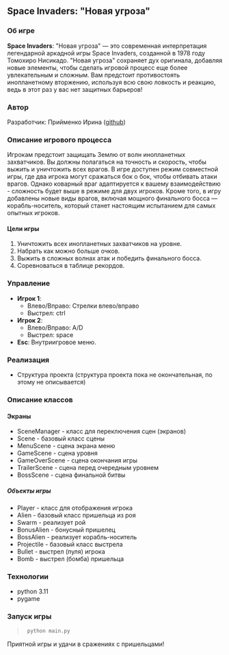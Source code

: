 ## Space Invaders: "Новая угроза"

### Об игре

**Space Invaders**: "Новая угроза" — это современная интерпретация легендарной аркадной игры Space Invaders, созданной в
1978 году Томохиро Нисикадо. "Новая угроза" сохраняет дух оригинала, добавляя новые элементы, чтобы сделать игровой
процесс еще более увлекательным и сложным. Вам предстоит противостоять инопланетному вторжению, используя всю свою
ловкость и реакцию, ведь в этот раз у вас нет защитных барьеров!

### Автор

Разработчик: Прийменко Ирина ([github](https://github.com/Tulishka))

### Описание игрового процесса

Игрокам предстоит защищать Землю от волн инопланетных захватчиков. Вы должны полагаться на точность и скорость, чтобы
выжить и уничтожить всех врагов. В игре доступен режим совместной игры, где два игрока могут сражаться бок о бок, чтобы
отбивать атаки врагов. Однако коварный враг адаптируется к вашему взаимодействию - сложность будет выше в режиме для
двух игроков. Кроме того, в игру добавлены новые виды врагов, включая мощного финального босса — корабль-носитель,
который станет настоящим испытанием для самых опытных игроков.

#### Цели игры

1. Уничтожить всех инопланетных захватчиков на уровне.
2. Набрать как можно больше очков.
3. Выжить в сложных волнах атак и победить финального босса.
4. Соревноваться в таблице рекордов.

### Управление

- **Игрок 1**:
    - Влево/Вправо: Стрелки влево/вправо
    - Выстрел: ctrl
- **Игрок 2**:
    - Влево/Вправо: A/D
    - Выстрел: space
- **Esc**: Внутриигровое меню.

### Реализация

* Структура проекта (структура проекта пока не окончательная, по этому не описывается)

### Описание классов

#### Экраны

* SceneManager - класс для переключения сцен (экранов)
* Scene - базовый класс сцены
* MenuScene - сцена экрана меню
* GameScene - сцена уровня
* GameOverScene - сцена окончания игры
* TrailerScene - сцена перед очередным уровнем
* BossScene - сцена финальной битвы

##### Объекты игры

* Player - класс для отображения игрока
* Alien - базовый класс пришельца из роя
* Swarm - реализует рой
* BonusAlien - бонусный пришелец
* BossAlien - реализует корабль-носитель
* Projectile - базовый класс выстрела
* Bullet - выстрел (пуля) игрока
* Bomb - выстрел (бомба) пришельца

### Технологии

* python 3.11
* pygame

### Запуск игры

>   ```bash
>    python main.py
>  ```

Приятной игры и удачи в сражениях с пришельцами!